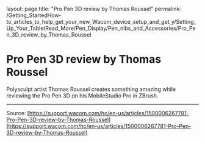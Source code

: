 layout: page
title: "Pro Pen 3D review by Thomas Roussel"
permalink: /Getting_StartedHow-to_articles_to_help_get_your_new_Wacom_device_setup_and_get_y/Setting_Up_Your_TabletRead_More/Pen_Display/Pen_nibs_and_Accessories/Pro_Pen_3D_review_by_Thomas_Roussel

# Pro Pen 3D review by Thomas Roussel

Polysculpt artist Thomas Roussel creates something amazing while reviewing the Pro Pen 3D on his MobileStudio Pro in ZBrush.

---
Source: [https://support.wacom.com/hc/en-us/articles/1500006267781-Pro-Pen-3D-review-by-Thomas-Roussel](https://support.wacom.com/hc/en-us/articles/1500006267781-Pro-Pen-3D-review-by-Thomas-Roussel)
